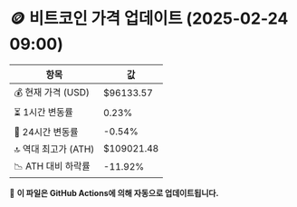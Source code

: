 # 🪙 비트코인 가격 업데이트 (2025-02-24 09:00)

| 항목                | 값 |
|--------------------|----------------|
| 💰 현재 가격 (USD) | $96133.57 |
| ⏳ 1시간 변동률    | 0.23% |
| 📆 24시간 변동률   | -0.54% |
| 🔝 역대 최고가 (ATH) | $109021.48 |
| 📉 ATH 대비 하락률 | -11.92% |

🔄 **이 파일은 GitHub Actions에 의해 자동으로 업데이트됩니다.**
